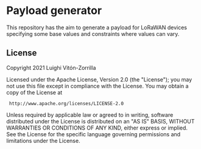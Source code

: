 # Payload generator

This repository has the aim to generate a payload for LoRaWAN devices
specifying some base values and constraints where values can vary.


## License

Copyright 2021 Luighi Vitón-Zorrilla

Licensed under the Apache License, Version 2.0 (the "License");
you may not use this file except in compliance with the License.
You may obtain a copy of the License at

	 http://www.apache.org/licenses/LICENSE-2.0

Unless required by applicable law or agreed to in writing, software
distributed under the License is distributed on an "AS IS" BASIS,
WITHOUT WARRANTIES OR CONDITIONS OF ANY KIND, either express or implied.
See the License for the specific language governing permissions and
limitations under the License.
